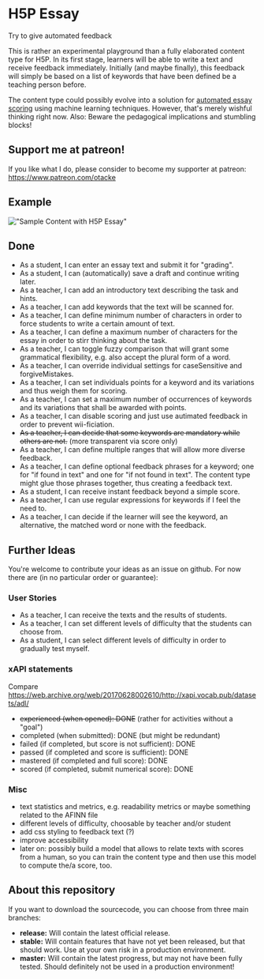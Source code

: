 H5P Essay
=========
Try to give automated feedback

This is rather an experimental playground than a fully elaborated content type for H5P. In its first stage, learners will be able to write a text and receive feedback immediately.
Initially (and maybe finally), this feedback will simply be based on a list of keywords that have been defined be a teaching person before.

The content type could possibly evolve into a solution for [automated essay scoring](https://en.wikipedia.org/wiki/Automated_essay_scoring) using machine learning techniques. However, that's merely wishful thinking right now. Also: Beware the pedagogical implications and stumbling blocks!

## Support me at patreon!
If you like what I do, please consider to become my supporter at patreon: https://www.patreon.com/otacke

## Example
!["Sample Content with H5P Essay"](https://ibin.co/3s9w39KcHu0W.png "Sample Content with H5P Essay")

## Done
- As a student, I can enter an essay text and submit it for "grading".
- As a student, I can (automatically) save a draft and continue writing later.
- As a teacher, I can add an introductory text describing the task and hints.
- As a teacher, I can add keywords that the text will be scanned for.
- As a teacher, I can define minimum number of characters in order to force students to write a certain amount of text.
- As a teacher, I can define a maximum number of characters for the essay in order to stirr thinking about the task.
- As a teacher, I can toggle fuzzy comparison that will grant some grammatical flexibility, e.g. also accept the plural form of a word.
- As a teacher, I can override individual settings for caseSensitive and forgiveMistakes.
- As a teacher, I can set individuals points for a keyword and its variations and thus weigh them for scoring.
- As a teacher, I can set a maximum number of occurrences of keywords and its variations that shall be awarded with points.
- As a teacher, I can disable scoring and just use autimated feedback in order to prevent wii-ficiation.
- ~~As a teacher, I can decide that some keywords are mandatory while others are not.~~ (more transparent via score only)
- As a teacher, I can define multiple ranges that will allow more diverse feedback.
- As a teacher, I can define optional feedback phrases for a keyword; one for "if found in text" and one for "if not found in text". The content type might glue those phrases together, thus creating a feedback text.
- As a student, I can receive instant feedback beyond a simple score.
- As a teacher, I can use regular expressions for keywords if I feel the need to.
- As a teacher, I can decide if the learner will see the keyword, an alternative, the matched word or none with the feedback.

## Further Ideas
You're welcome to contribute your ideas as an issue on github. For now there are (in no particular order or guarantee):

### User Stories
- As a teacher, I can receive the texts and the results of students.
- As a teacher, I can set different levels of difficulty that the students can choose from.
- As a student, I can select different levels of difficulty in order to gradually test myself.

### xAPI statements
Compare https://web.archive.org/web/20170628002610/http://xapi.vocab.pub/datasets/adl/

- ~~experienced (when opened): DONE~~ (rather for activities without a "goal")
- completed (when submitted): DONE (but might be redundant)
- failed (if completed, but score is not sufficient): DONE
- passed (if completed and score is sufficient): DONE
- mastered (if completed and full score): DONE
- scored (if completed, submit numerical score): DONE

### Misc
- text statistics and metrics, e.g. readability metrics or maybe something related to the AFINN file
- different levels of difficulty, choosable by teacher and/or student
- add css styling to feedback text (?)
- improve accessibility
- later on: possibly build a model that allows to relate texts with scores from a human, so you can train the content type and then use this model to compute the/a score, too.

## About this repository
If you want to download the sourcecode, you can choose from three main branches:

- __release:__ Will contain the latest official release.
- __stable:__ Will contain features that have not yet been released, but that should work. Use at your own risk in a production environment.
- __master:__ Will contain the latest progress, but may not have been fully tested. Should definitely not be used in a production environment!
